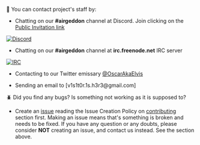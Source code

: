 :speech_balloon: You can contact project's staff by:

- Chatting on our **#airgeddon** channel at Discord. Join clicking on the [Public Invitation link](https://discord.gg/sQ9dgt9)

<a href="https://discord.gg/sQ9dgt9" target="_blank"><img src="https://raw.githubusercontent.com/v1s1t0r1sh3r3/airgeddon/dev/imgs/wiki/airgeddon_discord.png" title="Discord"/></a>

- Chatting on our **#airgeddon** channel at **irc.freenode.net** IRC server

<a href="https://webchat.freenode.net/" target="_blank"><img src="https://raw.githubusercontent.com/v1s1t0r1sh3r3/airgeddon/master/imgs/wiki/airgeddon_irc.png" title="IRC"/></a>

- Contacting to our Twitter emissary [@OscarAkaElvis](https://twitter.com/OscarAkaElvis)

- Sending an email to [v1s1t0r.1s.h3r3&#64;gmail.com]

:beetle: Did you find any bugs? Is something not working as it is supposed to?
- Create an [issue] reading the Issue Creation Policy on [contributing] section first. Making an issue means that's something is broken and needs to be fixed. If you have any question or any doubts, please consider **NOT** creating an issue, and contact us instead. See the section above.

[issue]: https://github.com/v1s1t0r1sh3r3/airgeddon/issues/new
[contributing]: https://github.com/v1s1t0r1sh3r3/airgeddon/blob/master/CONTRIBUTING.md